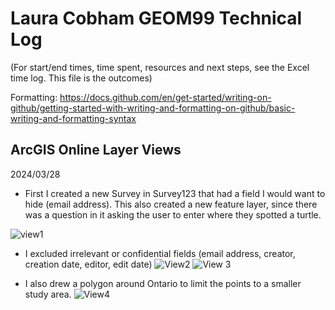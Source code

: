 # Laura Cobham GEOM99 Technical Log 
(For start/end times, time spent, resources and next steps, see the Excel time log. This file is the outcomes)

Formatting: https://docs.github.com/en/get-started/writing-on-github/getting-started-with-writing-and-formatting-on-github/basic-writing-and-formatting-syntax

## ArcGIS Online Layer Views

2024/03/28

- First I created a new Survey in Survey123 that had a field I would want to hide (email address). This also created a new feature layer, since there was a question in it asking the user to enter where they spotted a turtle.

![view1](https://github.com/lacobham/geom99techlog/assets/146376068/c6ad9683-daa5-4bdd-aecf-547e6436539e)

- I excluded irrelevant or confidential fields (email address, creator, creation date, editor, edit date)
![View2](https://github.com/lacobham/geom99techlog/assets/146376068/ea4b49b4-883d-4f51-a853-b7fcaf642508)
![View 3](https://github.com/lacobham/geom99techlog/assets/146376068/5e9a2f2d-d442-47f0-bb9f-41425a145d85)

- I also drew a polygon around Ontario to limit the points to a smaller study area.
![View4](https://github.com/lacobham/geom99techlog/assets/146376068/ad42cb26-cd5d-4180-aa2f-9c135c457aaf)
